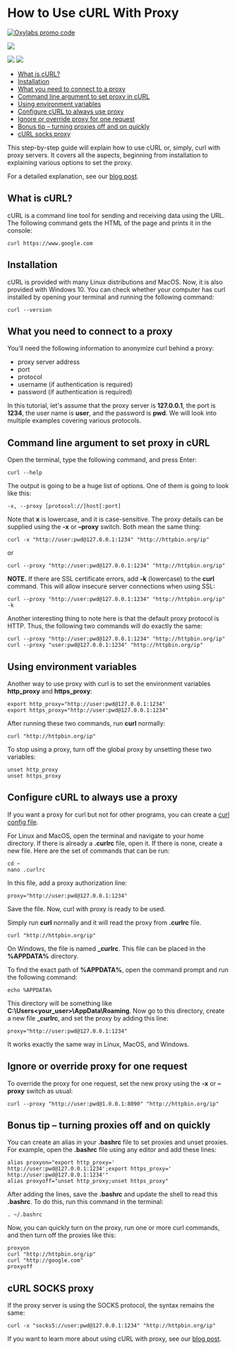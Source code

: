 # How to Use cURL With Proxy

[![Oxylabs promo code](https://user-images.githubusercontent.com/129506779/250792357-8289e25e-9c36-4dc0-a5e2-2706db797bb5.png)](https://oxylabs.go2cloud.org/aff_c?offer_id=7&aff_id=877&url_id=112)

[![](https://dcbadge.vercel.app/api/server/eWsVUJrnG5)](https://discord.gg/GbxmdGhZjq)

[<img src="https://img.shields.io/static/v1?label=&message=Curl&color=brightgreen" />](https://github.com/topics/curl) [<img src="https://img.shields.io/static/v1?label=&message=Proxy&color=important" />](https://github.com/topics/proxy)

- [What is cURL?](#what-is-curl)
- [Installation](#installation)
- [What you need to connect to a proxy](#what-you-need-to-connect-to-a-proxy)
- [Command line argument to set proxy in cURL](#command-line-argument-to-set-proxy-in-curl)
- [Using environment variables](#using-environment-variables)
- [Configure cURL to always use proxy](#configure-curl-to-always-use-proxy)
- [Ignore or override proxy for one request](#ignore-or-override-proxy-for-one-request)
- [Bonus tip – turning proxies off and on quickly](#bonus-tip--turning-proxies-off-and-on-quickly)
- [cURL socks proxy](#curl-socks-proxy)

This step-by-step guide will explain how to use cURL or, simply, curl with proxy servers. It covers all the aspects, beginning from installation to explaining various options to set the proxy.

For a detailed explanation, see our [blog post](https://oxy.yt/ArRn).

## What is cURL?

cURL is a command line tool for sending and receiving data using the URL. The following command gets the HTML of the page and prints it in the console:

```shell
curl https://www.google.com
```

## Installation

cURL is provided with many Linux distributions and MacOS. Now, it is also provided with Windows 10. You can check whether your computer has curl installed by opening your terminal and running the following command:

```shell
curl --version
```

## What you need to connect to a proxy

You’ll need the following information to anonymize curl behind a proxy:

- proxy server address
- port
- protocol
- username (if authentication is required)
- password (if authentication is required)

In this tutorial, let's assume that the proxy server is **127.0.0.1**, the port is **1234**, the user name is **user**, and the password is **pwd**. We will look into multiple examples covering various protocols.

## Command line argument to set proxy in cURL

Open the terminal, type the following command, and press Enter:

```shell
curl --help
```

The output is going to be a huge list of options. One of them is going to look like this:

```shell
-x, --proxy [protocol://]host[:port] 
```

Note that **x** is lowercase, and it is case-sensitive. The proxy details can be supplied using the **-x** or **–proxy** switch. Both mean the same thing:

```shell
curl -x "http://user:pwd@127.0.0.1:1234" "http://httpbin.org/ip"
```

or

```shell
curl --proxy "http://user:pwd@127.0.0.1:1234" "http://httpbin.org/ip"
```

**NOTE.** If there are SSL certificate errors, add **-k** (lowercase) to the **curl** command. This will allow insecure server connections when using SSL:

```shell
curl --proxy "http://user:pwd@127.0.0.1:1234" "http://httpbin.org/ip" -k
```

Another interesting thing to note here is that the default proxy protocol is HTTP. Thus, the following two commands will do exactly the same:

```shell
curl --proxy "http://user:pwd@127.0.0.1:1234" "http://httpbin.org/ip"
curl --proxy "user:pwd@127.0.0.1:1234" "http://httpbin.org/ip"
```

## Using environment variables

Another way to use proxy with curl is to set the environment variables **http_proxy** and **https_proxy**:

```shell
export http_proxy="http://user:pwd@127.0.0.1:1234"
export https_proxy="http://user:pwd@127.0.0.1:1234"
```

After running these two commands, run **curl** normally:

```shell
curl "http://httpbin.org/ip"
```

To stop using a proxy, turn off the global proxy by unsetting these two variables:

```shell
unset http_proxy
unset https_proxy
```

## Configure cURL to always use a proxy

If you want a proxy for curl but not for other programs, you can create a [curl config file](https://everything.curl.dev/cmdline/configfile.html).

For Linux and MacOS, open the terminal and navigate to your home directory. If there is already a **.curlrc** file, open it. If there is none, create a new file. Here are the set of commands that can be run:

```shell
cd ~
nano .curlrc
```

In this file, add a proxy authorization line:

```shell
proxy="http://user:pwd@127.0.0.1:1234"
```

Save the file. Now, curl with proxy is ready to be used. 

Simply run **curl** normally and it will read the proxy from **.curlrc** file.

```shell
curl "http://httpbin.org/ip"
```

On Windows, the file is named **_curlrc**. This file can be placed in the **%APPDATA%** directory.

To find the exact path of **%APPDATA%**, open the command prompt and run the following command:

```shell
echo %APPDATA%
```

This directory will be something like **C:\Users\<your_user>\AppData\Roaming**. Now go to this directory, create a new file **_curlrc**, and set the proxy by adding this line:

```shell
proxy="http://user:pwd@127.0.0.1:1234"
```

It works exactly the same way in Linux, MacOS, and Windows.

## Ignore or override proxy for one request

To override the proxy for one request, set the new proxy using the **-x** or **–proxy** switch as usual:

```shell
curl --proxy "http://user:pwd@1.0.0.1:8090" "http://httpbin.org/ip"
```

## Bonus tip – turning proxies off and on quickly

You can create an alias in your **.bashrc** file to set proxies and unset proxies. For example, open the **.bashrc** file using any editor and add these lines:

```shell
alias proxyon="export http_proxy=' http://user:pwd@127.0.0.1:1234';export https_proxy=' http://user:pwd@127.0.0.1:1234'"
alias proxyoff="unset http_proxy;unset https_proxy"
```

After adding the lines, save the **.bashrc** and update the shell to read this **.bashrc**. To do this, run this command in the terminal:

```shell
. ~/.bashrc
```

Now, you can quickly turn on the proxy, run one or more curl commands, and then turn off the proxies like this:

```shell
proxyon
curl "http://httpbin.org/ip"
curl "http://google.com"
proxyoff 
```

## cURL SOCKS proxy

If the proxy server is using the SOCKS protocol, the syntax remains the same:

```shell
curl -x "socks5://user:pwd@127.0.0.1:1234" "http://httpbin.org/ip"
```

If you want to learn more about using cURL with proxy, see our [blog post](https://oxy.yt/ArRn).
